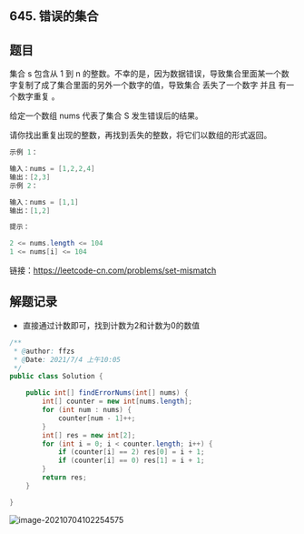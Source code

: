 ## 645. 错误的集合

## 题目

集合 s 包含从 1 到 n 的整数。不幸的是，因为数据错误，导致集合里面某一个数字复制了成了集合里面的另外一个数字的值，导致集合 丢失了一个数字 并且 有一个数字重复 。

给定一个数组 nums 代表了集合 S 发生错误后的结果。

请你找出重复出现的整数，再找到丢失的整数，将它们以数组的形式返回。

```java
示例 1：

输入：nums = [1,2,2,4]
输出：[2,3]
示例 2：

输入：nums = [1,1]
输出：[1,2]
```

```java
提示：

2 <= nums.length <= 104
1 <= nums[i] <= 104
```


链接：https://leetcode-cn.com/problems/set-mismatch

## 解题记录

+ 直接通过计数即可，找到计数为2和计数为0的数值

```java
/**
 * @author: ffzs
 * @Date: 2021/7/4 上午10:05
 */
public class Solution {

    public int[] findErrorNums(int[] nums) {
        int[] counter = new int[nums.length];
        for (int num : nums) {
            counter[num - 1]++;
        }
        int[] res = new int[2];
        for (int i = 0; i < counter.length; i++) {
            if (counter[i] == 2) res[0] = i + 1;
            if (counter[i] == 0) res[1] = i + 1;
        }
        return res;
    }

}
```

![image-20210704102254575](https://gitee.com/ffzs/picture_go/raw/master/img/image-20210704102254575.png)